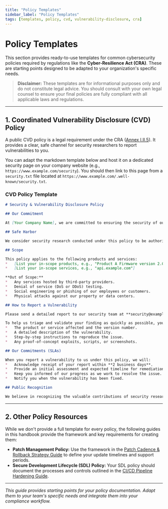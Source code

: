 ```yaml
---
title: "Policy Templates"
sidebar_label: "Policy Templates"
tags: [templates, policy, cvd, vulnerability-disclosure, cra]
---
```

# Policy Templates

This section provides ready-to-use templates for common cybersecurity policies required by regulations like the **Cyber-Resilience Act (CRA)**. These are starting points designed to be adapted to your organization's specific needs.

> **Disclaimer:** These templates are for informational purposes only and do not constitute legal advice. You should consult with your own legal counsel to ensure your final policies are fully compliant with all applicable laws and regulations.

---

## 1. Coordinated Vulnerability Disclosure (CVD) Policy

A public CVD policy is a legal requirement under the CRA ([Annex I.II.5][cra_annexI]). It provides a clear, safe channel for security researchers to report vulnerabilities to you.

You can adapt the markdown template below and host it on a dedicated security page on your company website (e.g., `https://www.example.com/security`). You should then link to this page from a `security.txt` file located at `https://www.example.com/.well-known/security.txt`.

### CVD Policy Template

```markdown
# Security & Vulnerability Disclosure Policy

## Our Commitment

At [Your Company Name], we are committed to ensuring the security of our products and services. We value the work of the independent security research community, and we welcome the responsible disclosure of any potential vulnerabilities.

## Safe Harbor

We consider security research conducted under this policy to be authorized and will not pursue or support any legal action against you for good-faith, accidental, non-disruptive violations of this policy. We explicitly waive any claims against you for circumventing the technological measures we have in place to protect our services.

## Scope

This policy applies to the following products and services:
*   [List your in-scope products, e.g., "Product A Firmware version 2.0 and later"]
*   [List your in-scope services, e.g., "api.example.com"]

**Out of Scope:**
*   Any services hosted by third-party providers.
*   Denial of service (DoS or DDoS) testing.
*   Social engineering or phishing of our employees or customers.
*   Physical attacks against our property or data centers.

## How to Report a Vulnerability

Please send a detailed report to our security team at **security@example.com**. If possible, encrypt your message using our [PGP Key](link-to-your-pgp-key.asc).

To help us triage and validate your finding as quickly as possible, your report should include:
*   The product or service affected and the version number.
*   A detailed description of the vulnerability.
*   Step-by-step instructions to reproduce the issue.
*   Any proof-of-concept exploits, scripts, or screenshots.

## Our Commitments (SLAs)

When you report a vulnerability to us under this policy, we will:
*   Acknowledge receipt of your report within **2 business days**.
*   Provide an initial assessment and expected timeline for remediation within **10 business days**.
*   Keep you informed of our progress as we work to resolve the issue.
*   Notify you when the vulnerability has been fixed.

## Public Recognition

We believe in recognizing the valuable contributions of security researchers. With your permission, we will offer public thanks and credit for your discovery on our website or in our release notes once the vulnerability has been remediated.
```

---

## 2. Other Policy Resources

While we don't provide a full template for every policy, the following guides in this handbook provide the framework and key requirements for creating them:

-   **Patch Management Policy:** Use the framework in the [Patch Cadence & Rollback Strategy Guide](../../implementation/operate-phase/patch-cadence.md) to define your update timelines and support periods.
-   **Secure Development Lifecycle (SDL) Policy:** Your SDL policy should document the processes and controls outlined in the [CI/CD Pipeline Hardening Guide](../../implementation/operate-phase/cicd-hardening.md).

---

*This guide provides starting points for your policy documentation. Adapt them to your team's specific needs and integrate them into your compliance workflow.*

<!-- Citations -->
[cra_annexI]: https://eur-lex.europa.eu/legal-content/EN/TXT/?uri=CELEX:02024R2847-20241120#anx_I "CRA Annex I – Essential cybersecurity requirements"